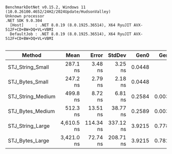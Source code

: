```

BenchmarkDotNet v0.15.2, Windows 11 (10.0.26100.4652/24H2/2024Update/HudsonValley)
Unknown processor
.NET SDK 9.0.304
  [Host]     : .NET 8.0.19 (8.0.1925.36514), X64 RyuJIT AVX-512F+CD+BW+DQ+VL+VBMI
  DefaultJob : .NET 8.0.19 (8.0.1925.36514), X64 RyuJIT AVX-512F+CD+BW+DQ+VL+VBMI


```
| Method            | Mean       | Error     | StdDev    | Gen0   | Gen1   | Allocated |
|------------------ |-----------:|----------:|----------:|-------:|-------:|----------:|
| STJ_String_Small  |   287.1 ns |   3.48 ns |   3.25 ns | 0.0448 |      - |     752 B |
| STJ_Bytes_Small   |   247.2 ns |   2.79 ns |   2.18 ns | 0.0448 |      - |     752 B |
| STJ_String_Medium |   499.8 ns |   8.72 ns |   6.81 ns | 0.2584 | 0.0038 |    4336 B |
| STJ_Bytes_Medium  |   512.3 ns |  13.51 ns |  38.77 ns | 0.2589 | 0.0038 |    4336 B |
| STJ_String_Large  | 4,610.5 ns | 114.34 ns | 337.12 ns | 3.9215 | 0.7782 |   65776 B |
| STJ_Bytes_Large   | 3,421.0 ns |  72.74 ns | 208.71 ns | 3.9215 | 0.7820 |   65776 B |
